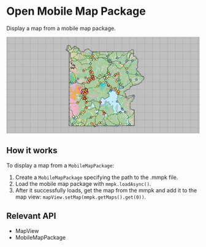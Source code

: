 # Open Mobile Map Package

Display a map from a mobile map package.

![](OpenMobileMapPackage.png)

## How it works

To display a map from a `MobileMapPackage`:

1. Create a `MobileMapPackage` specifying the path to the .mmpk file.
2. Load the mobile map package with `mmpk.loadAsync()`.
3. After it successfully loads, get the map from the mmpk and add it to the map view: `mapView.setMap(mmpk.getMaps().get(0))`.

## Relevant API

* MapView
* MobileMapPackage
